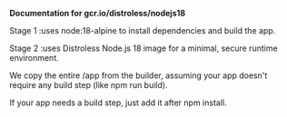 **Documentation for gcr.io/distroless/nodejs18**

Stage 1 :uses node:18-alpine to install dependencies and build the app.

Stage 2 :uses Distroless Node.js 18 image for a minimal, secure runtime environment.

We copy the entire /app from the builder, assuming your app doesn't require any build step (like npm run build).

If your app needs a build step, just add it after npm install.
